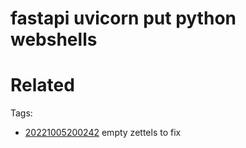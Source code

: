 # fastapi uvicorn put python webshells

# Related


Tags:
- [20221005200242](/zet/20221005200242/README.md) empty zettels to fix

    

